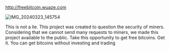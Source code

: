 http://freebitcoin.wuaze.com

![IMG_20240323_145754](https://github.com/MamadWarNing/Freebitcoin/assets/86893727/35df3369-39d4-48dc-97c7-0f8750b1120a)

This is not a lie. This project was created to question the security of miners. Considering that we cannot send many requests to miners, we made this project available to the public. Take this opportunity to get free bitcoins. Get it. You can get bitcoins without investing and trading
